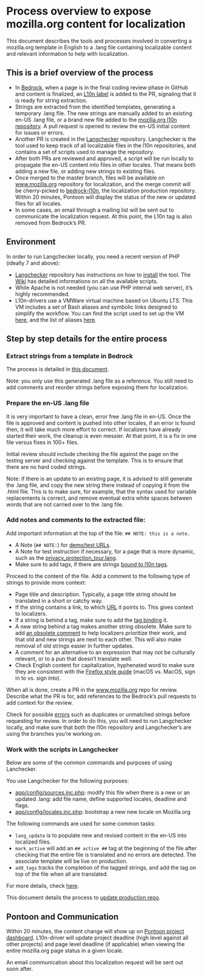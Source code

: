 # Process overview to expose mozilla.org content for localization

This document describes the tools and processes involved in converting a mozilla.org template in English to a .lang file containing localizable content and relevant information to help with localization.

## This is a brief overview of the process

* In [Bedrock](https://github.com/mozilla/bedrock), when a page is in the final coding review phase in GitHub and content is finalized, an [L10n label](https://github.com/mozilla/bedrock/pulls?q=is%3Aopen+is%3Apr+label%3AL10N) is added to the PR, signaling that it is ready for string extraction.
* Strings are extracted from the identified templates, generating a temporary .lang file. The new strings are manually added to an existing en-US .lang file, or a brand new file added to the [mozilla.org l10n repository](https://github.com/mozilla-l10n/www.mozilla.org). A pull request is opened to review the en-US initial content for issues or errors.
* Another PR is created in the [Langchecker](https://github.com/mozilla-l10n/langchecker/) repository. Langchecker is the tool used to keep track of all localizable files in the l10n repositories, and contains a set of scripts used to manage the repository.
* After both PRs are reviewed and approved, a script will be run locally to propagate the en-US content into files in other locales. That means both adding a new file, or adding new strings to existing files.
* Once merged to the master branch, files will be available on www.mozilla.org repository for localization, and the merge commit will be cherry-picked to [bedrock-l10n](https://github.com/mozilla-l10n/bedrock-l10n), the localization production repository. Within 20 minutes, Pontoon will display the status of the new or updated files for all locales.
* In some cases, an email through a mailing list will be sent out to communicate the localization request. At this point, the L10n tag is also removed from Bedrock’s PR.

## Environment

In order to run Langchecker locally, you need a recent version of PHP (ideally 7 and above):
* [Langchecker](https://github.com/mozilla-l10n/langchecker/) repository has instructions on how to [install](https://github.com/mozilla-l10n/langchecker/#installation) the tool. The [Wiki](https://github.com/mozilla-l10n/langchecker/wiki) has detailed informations on all the available scripts.
* While Apache is not needed (you can use PHP internal web server), it’s highly recommended.
* L10n-drivers use a VMWare virtual machine based on Ubuntu LTS. This VM includes a set of Bash aliases and symbolic links designed to simplify the workflow. You can find the script used to set up the VM [here](https://github.com/mozilla-l10n/vm_scripts/blob/master/setup_vm/setup_vm.sh), and the list of aliases [here](https://github.com/mozilla-l10n/vm_scripts/blob/master/.bashrc_aliases).

## Step by step details for the entire process

### Extract strings from a template in Bedrock

The process is detailed in [this document](../../products/mozilla_org/working_bedrock.md).

Note: you only use this generated .lang file as a reference. You still need to add comments and reorder strings before exposing them for localization.

### Prepare the en-US .lang file

It is very important to have a clean, error free .lang file in en-US. Once the file is approved and content is pushed into other locales, if an error is found then, it will take much more effort to correct. If localizers have already started their work, the cleanup is even messier. At that point, it is a fix in one file versus fixes in 100+ files.

Initial review should include checking the file against the page on the testing server and checking against the template. This is to ensure that there are no hard coded strings.

Note: if there is an update to an existing page, it is advised to still generate the .lang file, and copy the new string there instead of copying it from the .html file. This is to make sure, for example, that the syntax used for variable replacements is correct, and remove eventual extra white spaces between words that are not carried over to the .lang file.

### Add notes and comments to the extracted file:

Add important information at the top of the file:
  `## NOTE: this is a note.`
* A Note (`## NOTE:`) for [demo/test URLs](https://github.com/mozilla-l10n/www.mozilla.org/blob/master/en-US/firefox/facebookcontainer/index.lang#L2).
* A Note for test instruction if necessary, for a page that is more dynamic, such as the [privacy_protection_tour.lang](https://github.com/mozilla-l10n/www.mozilla.org/blob/master/en-US/firefox/tracking-protection-tour.lang#L8).
* Make sure to add tags, if there are strings [bound to l10n tags](working_bedrock.md#l10n-tags).

Proceed to the content of the file. Add a comment to the following type of strings to provide more context:
* Page title and description. Typically, a page title string should be translated in a short or catchy way.
* If the string contains a link, to which [URL](https://github.com/mozilla-l10n/www.mozilla.org/blob/master/en-US/firefox/tracking-protection-tour.lang#L129) it points to. This gives context to localizers.
* If a string is behind a tag, make sure to add the [tag binding](https://github.com/mozilla-l10n/langchecker/wiki/.lang-files-format#string-meta-data) it.
* A new string behind a tag makes another string obsolete. Make sure to add [an obsolete comment](https://github.com/mozilla-l10n/www.mozilla.org/blob/master/en-US/firefox/tracking-protection-tour.lang#L99) to help localizers prioritize their work, and that old and new strings are next to each other. This will also make removal of old strings easier in further updates.
* A comment for an alternative to an expression that may not be culturally relevant, or to a pun that doesn’t translate well.
* Check English content for capitalization, hyphenated word to make sure they are consistent with the [Firefox style guide](https://design.firefox.com/photon/copy/word-list.html) (macOS vs. MacOS, sign in to vs. sign into).

When all is done, create a PR in the www.mozilla.org repo for review. Describe what the PR is for, add references to the Bedrock’s pull requests to add context for the review.

Check for possible [errors](https://l10n.mozilla-community.org/langchecker/?action=errors) such as duplicates or unmatched strings before requesting for review. In order to do this, you will need to run Langchecker locally, and make sure that both the l10n repository and Langchecker’s are using the branches you’re working on.

### Work with the scripts in Langchecker

Below are some of the common commands and purposes of using Lanchecker.

You use Langchecker for the following purposes:
* [app/config/sources.inc.php](https://github.com/mozilla-l10n/langchecker/blob/master/app/config/sources.inc.php): modify this file when there is a new or an updated .lang: add file name, define supported locales, deadline and flags.
* [app/config/locales.inc.php](https://github.com/mozilla-l10n/langchecker/blob/master/app/config/locales.inc.php): bootstrap a new new locale on Mozilla.org

The following commands are used for some common tasks:
* `lang_update` is to populate new and revised content in the en-US into localized files.
* `mark_active` will add an `## active ##` tag at the beginning of the file after checking that the entire file is translated and no errors are detected. The associate template will be live on production.
* `add_tags` tracks the completion of the tagged strings, and add the tag on top of the file when all are translated.

For more details, check [here](../../tools/webdashboards/langchecker.md).

This document details the process to [update production repo](updating_mozillaorg_production.md).

## Pontoon and Communication

Within 20 minutes, the content change will show up on [Pontoon project dashboard](https://pontoon.mozilla.org/projects/mozillaorg/). L10n-driver will update project deadline (high level against all other projects) and page level deadline (if applicable) when viewing the entire mozilla.org page status in a given locale.

An email communication about this localization request will be sent out soon after.
